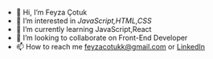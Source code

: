 - 👋 Hi, I’m Feyza Çotuk
- 👀 I’m interested in *JavaScript,HTML,CSS*
- 🌱 I’m currently learning JavaScript,React
- 💞️ I’m looking to collaborate on Front-End Developer
- 📫 How to reach me [feyzacotukk@gmail.com](mailto:feyzacotukk@gmail.com) or [LinkedIn](https://www.linkedin.com/in/feyza-%C3%A7otuk-286131199/)


<!---
feyzacotuk/feyzacotuk is a ✨ special ✨ repository because its `README.md` (this file) appears on your GitHub profile.
You can click the Preview link to take a look at your changes.
--->
